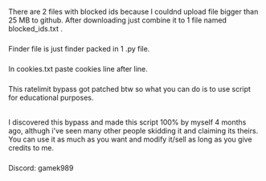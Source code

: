 There are 2 files with blocked ids because I couldnd upload file bigger than 25 MB to github. After downloading just combine it to 1 file named blocked_ids.txt .
###
Finder file is just finder packed in 1 .py file.
###
In cookies.txt paste cookies line after line.
###
This ratelimit bypass got patched btw so what you can do is to use script for educational purposes.
######
I discovered this bypass and made this script 100% by myself 4 months ago, althugh i've seen many other people skidding it and claiming its theirs.                                 
You can use it as much as you want and modify it/sell as long as you give credits to me.
###
Discord: gamek989
